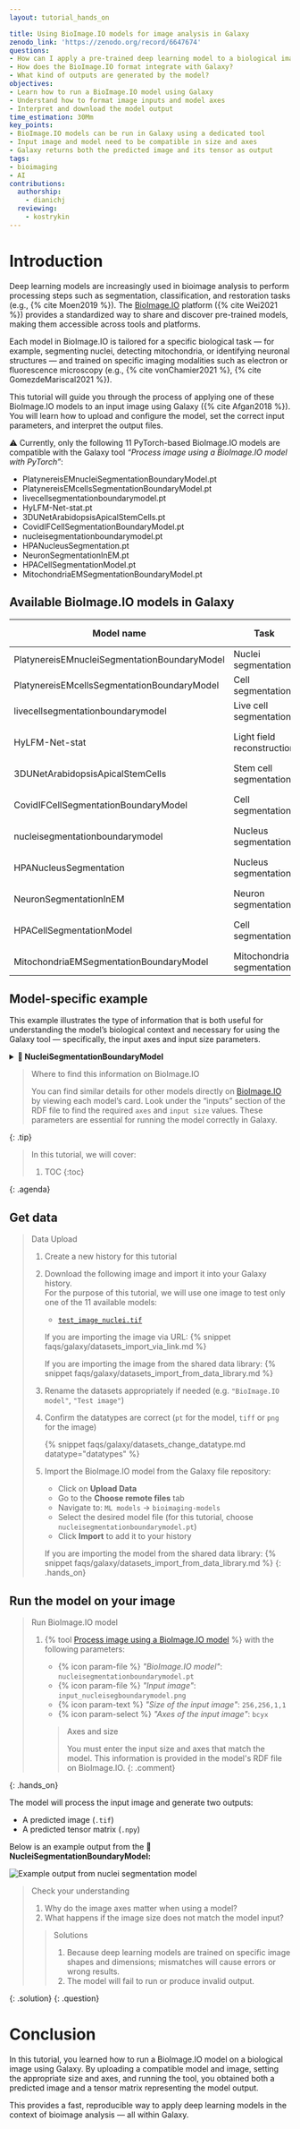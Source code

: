 ```yaml
---
layout: tutorial_hands_on

title: Using BioImage.IO models for image analysis in Galaxy
zenodo_link: 'https://zenodo.org/record/6647674'
questions:
- How can I apply a pre-trained deep learning model to a biological image?
- How does the BioImage.IO format integrate with Galaxy?
- What kind of outputs are generated by the model?
objectives:
- Learn how to run a BioImage.IO model using Galaxy
- Understand how to format image inputs and model axes
- Interpret and download the model output
time_estimation: 30Mm
key_points:
- BioImage.IO models can be run in Galaxy using a dedicated tool
- Input image and model need to be compatible in size and axes
- Galaxy returns both the predicted image and its tensor as output
tags:
- bioimaging
- AI
contributions:
  authorship:
    - dianichj
  reviewing:                                                                                                                                                                   
    - kostrykin
---
```



# Introduction

Deep learning models are increasingly used in bioimage analysis to perform processing steps such as segmentation, classification, and restoration tasks (e.g., {% cite Moen2019 %}). The [BioImage.IO](https://bioimage.io/#/) platform ({% cite Wei2021 %}) provides a standardized way to share and discover pre-trained models, making them accessible across tools and platforms.

Each model in BioImage.IO is tailored for a specific biological task — for example, segmenting nuclei, detecting mitochondria, or identifying neuronal structures — and trained on specific imaging modalities such as electron or fluorescence microscopy (e.g., {% cite vonChamier2021 %}, {% cite GomezdeMariscal2021 %}).

This tutorial will guide you through the process of applying one of these BioImage.IO models to an input image using Galaxy ({% cite Afgan2018 %}). You will learn how to upload and configure the model, set the correct input parameters, and interpret the output files.

⚠️ Currently, only the following 11 PyTorch-based BioImage.IO models are compatible with the Galaxy tool *“Process image using a BioImage.IO model with PyTorch”*:

- PlatynereisEMnucleiSegmentationBoundaryModel.pt
- PlatynereisEMcellsSegmentationBoundaryModel.pt
- livecellsegmentationboundarymodel.pt
- HyLFM-Net-stat.pt
- 3DUNetArabidopsisApicalStemCells.pt
- CovidIFCellSegmentationBoundaryModel.pt
- nucleisegmentationboundarymodel.pt
- HPANucleusSegmentation.pt
- NeuronSegmentationInEM.pt
- HPACellSegmentationModel.pt
- MitochondriaEMSegmentationBoundaryModel.pt

## Available BioImage.IO models in Galaxy

| Model name | Task | Imaging modality | Sample / species | Link |
|------------|------|------------------|------------------|------|
| PlatynereisEMnucleiSegmentationBoundaryModel | Nuclei segmentation | Electron microscopy | Platynereis | [View model](https://bioimage.io/#/?id=platynereisemnucleisegmentationboundarymodel) |
| PlatynereisEMcellsSegmentationBoundaryModel | Cell segmentation | Electron microscopy | Platynereis | [View model](https://bioimage.io/#/?id=platynereisemcellssegmentationboundarymodel) |
| livecellsegmentationboundarymodel | Live cell segmentation | Phase-contrast Microscopy | Various cell types | [View model](https://bioimage.io/#/?id=livecellsegmentationboundarymodel) |
| HyLFM-Net-stat | Light field reconstruction | Light field and Fluorescence light microscopy | Zebrafish | [View model](https://bioimage.io/#/?id=hylfm-net-stat) |
| 3DUNetArabidopsisApicalStemCells | Stem cell segmentation | Confocal / light sheet | Arabidopsis root | [View model](https://bioimage.io/#/?id=3dunetarabidopsisapicalstemcells) |
| CovidIFCellSegmentationBoundaryModel | Cell segmentation | Fluorescence light microscopy | Infected human cells | [View model](https://bioimage.io/#/?id=covidifcellsegmentationboundarymodel) |
| nucleisegmentationboundarymodel | Nucleus segmentation | Fluorescence light microscopy| Generic / various | [View model](https://bioimage.io/#/?id=nucleisegmentationboundarymodel) |
| HPANucleusSegmentation | Nucleus segmentation | Immunofluorescence | Human Protein Atlas | [View model](https://bioimage.io/#/?id=hpanucleussegmentation) |
| NeuronSegmentationInEM | Neuron segmentation | Electron microscopy | Brain tissue | [View model](https://bioimage.io/#/?id=neuronsegmentationinem) |
| HPACellSegmentationModel | Cell segmentation | Immunofluorescence | Human Protein Atlas | [View model](https://bioimage.io/#/?id=hpacellsegmentationmodel) |
| MitochondriaEMSegmentationBoundaryModel | Mitochondria segmentation | Electron microscopy | Human | [View model](https://bioimage.io/#/?id=mitochondriaemsegmentationboundarymodel) |

## Model-specific example

This example illustrates the type of information that is both useful for understanding the model’s biological context and necessary for using the Galaxy tool — specifically, the input axes and input size parameters.

<details>
<summary><strong>🧬 NucleiSegmentationBoundaryModel</strong></summary>

This model segments nuclei in fluorescence microscopy images. It predicts <em>boundary maps</em> and <em>foreground probabilities</em> for nucleus segmentation, primarily in images stained with DAPI. The outputs are designed to be post-processed with methods such as Multicut or Watershed to achieve instance-level segmentation (object-based segmentation).

- **Imaging modality**: Fluorescence microscopy  
- **Task**: Nucleus segmentation (boundary-aware)  
- **Input axes**: `bcyx`  
- **Input size**: `256,256,1,1`  
- **Model link**: [View on BioImage.IO](https://bioimage.io/#/r/ilastik/stardist_dsb_training_data)  
- **Citation**: [10.5281/zenodo.5764893](https://doi.org/10.5281/zenodo.5764893)

</details>

> <tip-title> Where to find this information on BioImage.IO </tip-title>
>
> You can find similar details for other models directly on [BioImage.IO](https://bioimage.io) by viewing each model’s card. Look under the “inputs” section of the RDF file to find the required `axes` and `input size` values. These parameters are essential for running the model correctly in Galaxy.
>
{: .tip}


> <agenda-title></agenda-title>
>
> In this tutorial, we will cover:
>
> 1. TOC
> {:toc}
>
{: .agenda}


## Get data

> <hands-on-title> Data Upload </hands-on-title>
>
> 1. Create a new history for this tutorial
>
> 2. Download the following image and import it into your Galaxy history.  
>    For the purpose of this tutorial, we will use one image to test only one of the 11 available models:
>
>    - [`test_image_nuclei.tif`](../../images/process-image-bioimageio/input_nucleisegboundarymodel.png)
>
>    If you are importing the image via URL:
>    {% snippet faqs/galaxy/datasets_import_via_link.md %}
>
>    If you are importing the image from the shared data library:
>    {% snippet faqs/galaxy/datasets_import_from_data_library.md %}
>
> 3. Rename the datasets appropriately if needed (e.g. `"BioImage.IO model"`, `"Test image"`)
>
> 4. Confirm the datatypes are correct (`pt` for the model, `tiff` or `png` for the image)
>
>    {% snippet faqs/galaxy/datasets_change_datatype.md datatype="datatypes" %}
>
> 5. Import the BioImage.IO model from the Galaxy file repository:
>
>    - Click on **Upload Data**
>    - Go to the **Choose remote files** tab
>    - Navigate to: `ML models` → `bioimaging-models`
>    - Select the desired model file (for this tutorial, choose `nucleisegmentationboundarymodel.pt`)
>    - Click **Import** to add it to your history
>
>    If you are importing the model from the shared data library:
>    {% snippet faqs/galaxy/datasets_import_from_data_library.md %}
{: .hands_on}


## Run the model on your image

> <hands-on-title> Run BioImage.IO model </hands-on-title>
>
> 1. {% tool [Process image using a BioImage.IO model](toolshed.g2.bx.psu.edu/repos/bgruening/bioimage_inference/bioimage_inference/2.4.1+galaxy1) %} with the following parameters:
>    - {% icon param-file %} *"BioImage.IO model"*: `nucleisegmentationboundarymodel.pt`
>    - {% icon param-file %} *"Input image"*: `input_nucleisegboundarymodel.png`
>    - {% icon param-text %} *"Size of the input image"*: `256,256,1,1`
>    - {% icon param-select %} *"Axes of the input image"*: `bcyx`
>
>    > <comment-title>Axes and size</comment-title>
>    >
>    > You must enter the input size and axes that match the model. This information is provided in the model's RDF file on BioImage.IO.
>    {: .comment}
>
{: .hands_on}

The model will process the input image and generate two outputs:
- A predicted image (`.tif`)
- A predicted tensor matrix (`.npy`)

Below is an example output from the **🧬 NucleiSegmentationBoundaryModel:**

![Example output from nuclei segmentation model](../../images/process-image-bioimageio/output-nucleus-seg-model.png "Predicted output – Nucleus Segmentation")


> <question-title> Check your understanding </question-title>
>
> 1. Why do the image axes matter when using a model?
> 2. What happens if the image size does not match the model input?
>
> > <solution-title>Solutions</solution-title>
> >
> > 1. Because deep learning models are trained on specific image shapes and dimensions; mismatches will cause errors or wrong results.
> > 2. The model will fail to run or produce invalid output.
> >
{: .solution}
{: .question}


# Conclusion

In this tutorial, you learned how to run a BioImage.IO model on a biological image using Galaxy. By uploading a compatible model and image, setting the appropriate size and axes, and running the tool, you obtained both a predicted image and a tensor matrix representing the model output.

This provides a fast, reproducible way to apply deep learning models in the context of bioimage analysis — all within Galaxy.
